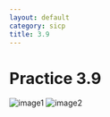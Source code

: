 ```yaml
---
layout: default
category: sicp
title: 3.9
---
```


# Practice 3.9

![image1]({{site.url}}/static/images/3.9_1.png)
![image2]({{site.url}}/static/images/3.9_2.png)